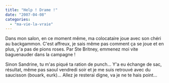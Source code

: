 ```yaml
---
title: "Help ! Drame !"
date: "2007-04-08"
categories: 
  - "ma-vie-la-vraie"
---
```


Dans mon salon, en ce moment même, ma colocataire joue avec son chéri au backgammon. C'est affreux, je sais même pas comment ça se joue et en plus, y'a pas de pions roses. Par Ste Britney, emmenez moi vite baguenauder dans la campagne !

Sinon Sandrine, tu m'as piqué ta ration de punch... Y'a eu échange de sac, résultat, même pas saoul vendredi soir et je me suis retrouvé avec du saucisson (bouark, eurk)... Allez je resterai digne, va je ne te hais point...
